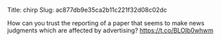 Title: chirp
Slug: ac877db9e35ca2b11c221f32d08c02dc

How can you trust the reporting of a paper that seems to make news judgments which are affected by advertising? <a href="https://t.co/BLOIb0whwm">https://t.co/BLOIb0whwm</a>
